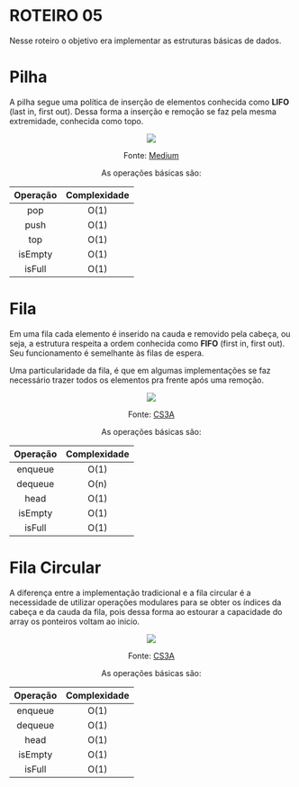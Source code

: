 # ROTEIRO 05

Nesse roteiro o objetivo era implementar as estruturas básicas de dados.

# Pilha

A pilha segue uma política de inserção de elementos conhecida como **LIFO** (last in, first out). Dessa forma a inserção e remoção se faz pela mesma extremidade, conhecida como topo.

<figure>
    <p align="center">
        <img src="https://cdn-images-1.medium.com/max/800/1*kkK3EZNOzBsuwkDNvSVR9g.gif"/>
            <figcaption style="font-size:14px" align="center">
            Fonte: <a href="https://medium.com/dev-blogs/ds-with-js-stack-queue-d91fc8cea7a3">Medium</a>
            </figcaption>
    </p>
</figure>

<center>
As operações básicas são:

| Operação | Complexidade |
| :------: | :----------: |
|   pop    |     O(1)     |
|   push   |     O(1)     |
|   top    |     O(1)     |
|  isEmpty |     O(1)     |
|  isFull  |     O(1)     |
</center>

# Fila

Em uma fila cada elemento é inserido na cauda e removido pela cabeça, ou seja, a estrutura respeita a ordem conhecida como **FIFO** (first in, first out). Seu funcionamento é semelhante às filas de espera.

Uma particularidade da fila, é que em algumas implementações se faz necessário trazer todos os elementos pra frente após uma remoção.

<figure>
    <p align="center">
        <img src="http://daltonschool.github.io/CS3A/assets/queue-animation.gif"/>
            <figcaption style="font-size:14px" align="center">
            Fonte: <a href="http://daltonschool.github.io/CS3A/collections/">CS3A</a>
            </figcaption>
    </p>
</figure>


<center>As operações básicas são:

| Operação | Complexidade |
| :------: | :----------: |
|  enqueue |     O(1)     |
|  dequeue |     O(n)     |
|  head    |     O(1)     |
|  isEmpty |     O(1)     |
|  isFull  |     O(1)     |
</center>


# Fila Circular

A diferença entre a implementação tradicional e a fila circular é a necessidade de utilizar operações modulares para se obter os índices da cabeça e da cauda da fila, pois dessa forma ao estourar a capacidade do array os ponteiros voltam ao inicio.
  

<figure>
    <p align="center">
        <img src="http://daltonschool.github.io/CS3A/assets/queuearray-animation.gif"/>
            <figcaption style="font-size:14px" align="center">
            Fonte: <a href="http://daltonschool.github.io/CS3A/collections/">CS3A</a>
            </figcaption>
    </p>
</figure>

<center>As operações básicas são:

| Operação | Complexidade |
| :------: | :----------: |
|  enqueue |     O(1)     |
|  dequeue |     O(1)     |
|  head    |     O(1)     |
|  isEmpty |     O(1)     |
|  isFull  |     O(1)     |
</center>